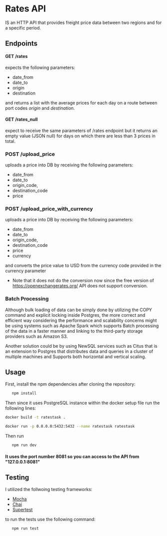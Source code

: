 # Rates API

IS an HTTP API that provides freight price data between two regions and for a specific period.

## Endpoints

#### GET /rates

expects the following parameters:

- date_from
- date_to
- origin
- destination

and returns a list with the average prices for each day on a route between port codes _origin_ and _destination_.

#### GET /rates_null

expect to receive the same parameters of /rates endpoint but it returns an empty value (JSON null) for days
on which there are less than 3 prices in total.

### POST /upload_price

uploads a price into DB by receiving the following parameters:

- date_from
- date_to
- origin_code,
- destination_code
- price

### POST /upload_price_with_currency

uploads a price into DB by receiving the following parameters:

- date_from
- date_to
- origin_code,
- destination_code
- price
- currency

and converts the price value to USD from the currency code provided in the currency parameter

- Note that it does not do the conversion now since the free version of https://openexchangerates.org/ API does not support conversion.

### Batch Processing

Although bulk loading of data can be simply done by utilizing the COPY command and explicit locking inside Postgres, the more correct and efficient way considering the performance and scalability concerns might be using systems such as Apache Spark which supports Batch processing of the data in a faster manner and linking to the third-party storage providers such as Amazon S3.

Another solution could be by using NewSQL services such as Citus that is an extension to Postgres that distributes data and queries in a cluster of multiple machines and Supports both horizontal and vertical scaling.

## Usage

First, install the npm dependencies after cloning the repository:

```sh
   npm install
```

Then since it uses PostgreSQL instance within the docker setup file run the following lines:

```bash
docker build -t ratestask .
```

```bash
docker run -p 0.0.0.0:5432:5432 --name ratestask ratestask
```

Then run

```sh
   npm run dev
```

#### It uses the port number 8081 so you can access to the API from "127.0.0.1:8081"

## Testing

I utilized the follwoing testing frameworks:

- [Mocha](https://mochajs.org)
- [Chai](https://www.chaijs.com)
- [Supertest](https://github.com/visionmedia/supertest)

to run the tests use the following command:

```sh
   npm run test
```
